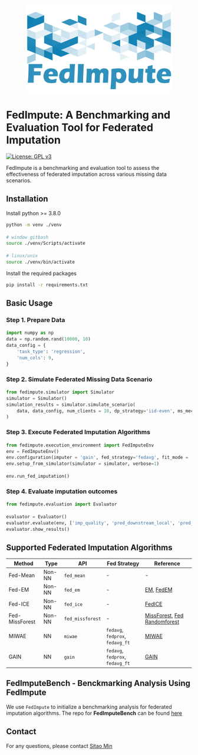 
<p align="center"><img src="docs/icon.jpg" width="400" height="240"></p>

# FedImpute: A Benchmarking and Evaluation Tool for Federated Imputation

[![License: GPL v3](https://img.shields.io/badge/License-GPLv3-blue.svg)](https://www.gnu.org/licenses/gpl-3.0)

FedImpute is a benchmarking and evaluation tool to assess the effectiveness of federated imputation across various missing data scenarios. 

## Installation
Install python >= 3.8.0
```bash
python -m venv ./venv

# window gitbash
source ./venv/Scripts/activate

# linux/unix
source ./venv/bin/activate
```
Install the required packages
```bash
pip install -r requirements.txt
```
## Basic Usage

### Step 1. Prepare Data
```python
import numpy as np
data = np.random.rand(10000, 10)
data_config = {
    'task_type': 'regression',
    'num_cols': 9,
}
```

### Step 2. Simulate Federated Missing Data Scenario
```python
from fedimpute.simulator import Simulator
simulator = Simulator()
simulation_results = simulator.simulate_scenario(
    data, data_config, num_clients = 10, dp_strategy='iid-even', ms_mech_type='mcar', verbose=1
)
```

### Step 3. Execute Federated Imputation Algorithms
```python
from fedimpute.execution_environment import FedImputeEnv
env = FedImputeEnv()
env.configuration(imputer = 'gain', fed_strategy='fedavg', fit_mode = 'fed')
env.setup_from_simulator(simulator = simulator, verbose=1)

env.run_fed_imputation()
```
### Step 4. Evaluate imputation outcomes
```python
from fedimpute.evaluation import Evaluator

evaluator = Evaluator()
evaluator.evaluate(env, ['imp_quality', 'pred_downstream_local', 'pred_downstream_fed'])
evaluator.show_results()
```

## Supported Federated Imputation Algorithms

| Method   | Type | API        | Fed Strategy             | Reference                                                                                                                                               |
|----------|----|------------|--------------------------|---------------------------------------------------------------------------------------------------------------------------------------------------------|
| Fed-Mean | Non-NN | `fed_mean` | -                        | -                                                                                                                                                       |
| Fed-EM   | Non-NN | `fed_em`   | -                        | [EM](https://github.com/vanderschaarlab/hyperimpute/blob/main/src/hyperimpute/plugins/imputers/plugin_EM.py), [FedEM](https://arxiv.org/abs/2108.10252) |
| Fed-ICE  | Non-NN | `fed_ice`  | -                        | [FedICE](https://pubmed.ncbi.nlm.nih.gov/33122624/)                                                                                                     |
| Fed-MissForest | Non-NN | `fed_missforest` | -                        | [MissForest](), [Fed Randomforest]()                                                                                                                    |
| MIWAE    | NN | `miwae`    | `fedavg`, `fedprox`, `fedavg_ft` | [MIWAE]()                                                                                                                                               |
| GAIN     | NN | `gain`     | `fedavg`, `fedprox`, `fedavg_ft` | [GAIN]()                                                                                                                                                |


## FedImputeBench - Benckmarking Analysis Using FedImpute

We use `FedImpute` to initialize a benchmarking analysis for federated imputation algorithms. The repo for **FedImputeBench** can be found [here](https://github.com/sitaomin1994/FedImputeBench)

## Contact
For any questions, please contact [Sitao Min](mailto:sm2370@rutgers.edu)
